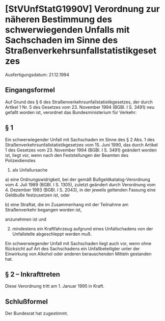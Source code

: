 # [StVUnfStatG1990V] Verordnung zur näheren Bestimmung des schwerwiegenden Unfalls mit Sachschaden im Sinne des Straßenverkehrsunfallstatistikgesetzes

Ausfertigungsdatum: 21.12.1994

 

## Eingangsformel

Auf Grund des § 6 des Straßenverkehrsunfallstatistikgesetzes, der durch Artikel 1 Nr. 5 des Gesetzes vom 23. November 1994 (BGBl. I S. 3491) neu gefaßt worden ist, verordnet das Bundesministerium für Verkehr:


## § 1

Ein schwerwiegender Unfall mit Sachschaden im Sinne des § 2 Abs. 1 des Straßenverkehrsunfallstatistikgesetzes vom 15. Juni 1990, das durch Artikel 1 des Gesetzes vom 23. November 1994 (BGBl. I S. 3491) geändert worden ist, liegt vor, wenn nach den Feststellungen der Beamten des Polizeidienstes

1. als Unfallursache

a) eine Ordnungswidrigkeit, bei der gemäß Bußgeldkatalog-Verordnung vom 4. Juli 1989 (BGBl. I S. 1305), zuletzt geändert durch Verordnung vom 4. Dezember 1993 (BGBl. I S. 2043), in der jeweils geltenden Fassung eine Geldbuße festzusetzen ist, oder

b) eine Straftat, die im Zusammenhang mit der Teilnahme am Straßenverkehr begangen worden ist,

anzunehmen ist und

2. mindestens ein Kraftfahrzeug aufgrund eines Unfallschadens von der Unfallstelle abgeschleppt werden muß.

Ein schwerwiegender Unfall mit Sachschaden liegt auch vor, wenn ohne Rücksicht auf Art des Sachschadens ein Unfallbeteiligter unter der Einwirkung von Alkohol oder anderen berauschenden Mitteln gestanden hat.


## § 2 – Inkrafttreten

Diese Verordnung tritt am 1. Januar 1995 in Kraft.


## Schlußformel

Der Bundesrat hat zugestimmt.
